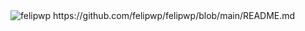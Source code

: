 <img src="https://github-readme-stats.vercel.app/api?username=felipwp&show_icons=true&count_private=true" alt="felipwp" />
https://github.com/felipwp/felipwp/blob/main/README.md
